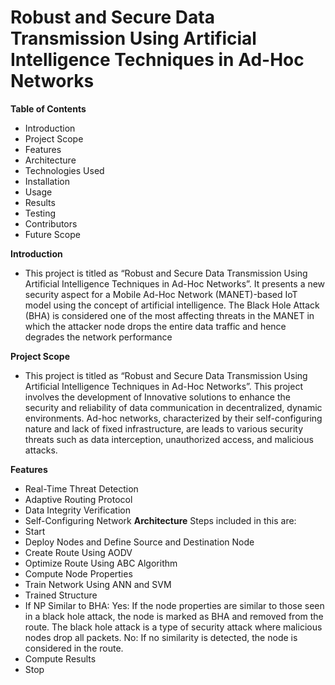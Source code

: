 # Robust and Secure Data Transmission Using Artificial Intelligence Techniques in Ad-Hoc Networks
**Table of Contents**
 - Introduction
 - Project Scope
 - Features
 - Architecture
 - Technologies Used
 - Installation
 - Usage
 - Results
 - Testing
 - Contributors
 - Future Scope
   
**Introduction**
- This project is titled as “Robust and Secure Data Transmission Using Artificial Intelligence Techniques in Ad-Hoc Networks”. It presents a new security aspect for a Mobile Ad-Hoc Network (MANET)-based IoT model using the concept of artificial intelligence. The Black Hole Attack (BHA) is considered one of the most affecting threats in the MANET in which the attacker node drops the entire data traffic and hence degrades the network performance

 **Project Scope**
   
 - This project is titled as “Robust and Secure Data Transmission Using Artificial Intelligence Techniques in Ad-Hoc Networks”. This project involves the development of Innovative solutions to enhance the security and reliability of data communication in decentralized, dynamic environments. Ad-hoc networks, characterized by their self-configuring nature and lack of fixed infrastructure, are leads to various security threats such as data interception, unauthorized access, and malicious attacks.

**Features**

- Real-Time Threat Detection
- Adaptive Routing Protocol
- Data Integrity Verification
- Self-Configuring Network
**Architecture**
Steps included in this are:
- Start
- Deploy Nodes and Define Source and Destination Node
- Create Route Using AODV
- Optimize Route Using ABC Algorithm
- Compute Node Properties
- Train Network Using ANN and SVM
- Trained Structure
- If NP Similar to BHA:
Yes: If the node properties are similar to those seen in a black hole attack, the node is marked as BHA and removed from the route. The black hole attack is a type of security attack where malicious nodes drop all packets.
No: If no similarity is detected, the node is considered in the route.
- Compute Results
- Stop


